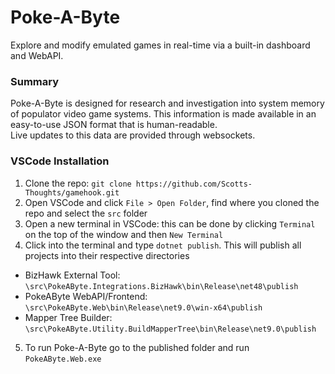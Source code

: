 # Poke-A-Byte
Explore and modify emulated games in real-time via a built-in dashboard and WebAPI.

### Summary
Poke-A-Byte is designed for research and investigation into system memory
of populator video game systems. This information is made available
in an easy-to-use JSON format that is human-readable. \
Live updates to this data are provided through websockets.

### VSCode Installation
1) Clone the repo: `git clone https://github.com/Scotts-Thoughts/gamehook.git`
2) Open VSCode and click `File > Open Folder`, find where you cloned the repo and select the `src` folder
3) Open a new terminal in VSCode: this can be done by clicking `Terminal` on the top of the window and then `New Terminal`
4) Click into the terminal and type `dotnet publish`. This will publish all projects into their respective directories
 - BizHawk External Tool: `\src\PokeAByte.Integrations.BizHawk\bin\Release\net48\publish`
 - PokeAByte WebAPI/Frontend: `\src\PokeAByte.Web\bin\Release\net9.0\win-x64\publish`
 - Mapper Tree Builder: `\src\PokeAByte.Utility.BuildMapperTree\bin\Release\net9.0\publish`
5) To run Poke-A-Byte go to the published folder and run `PokeAByte.Web.exe`
